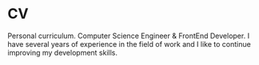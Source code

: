 # CV
Personal curriculum. Computer Science Engineer &amp; FrontEnd Developer. I have several years of experience in the field of work and I like to continue improving my development skills.
